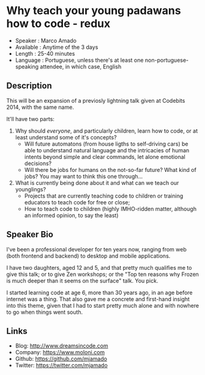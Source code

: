 Why teach your young padawans how to code - redux
=================================================

* Speaker   : Marco Amado
* Available : Anytime of the 3 days
* Length    : 25-40 minutes
* Language  : Portuguese, unless there's at least one non-portuguese-speaking attendee, in which case, English

Description
-----------

This will be an expansion of a previosly lightning talk given at Codebits 2014, with the same name.

It'll have two parts:

1. Why should *everyone*, and particularly children, learn how to code, or at least understand some of it's concepts?
    * Will future automatons (from house ligths to self-driving cars) be able to understand natural language and the intricacies of human intents beyond simple and clear commands, let alone emotional decisions?
    * Will there be jobs for humans on the not-so-far future? What kind of jobs? You may want to think this one through...
2. What is currently being done about it and what can we teach our younglings?
    * Projects that are currently teaching code to children or training educators to teach code for free or close;
    * How to teach code to children (highly IMHO-ridden matter, although an informed opinion, to say the least)


Speaker Bio
-----------

I've been a professional developer for ten years now, ranging from web (both frontend and backend) to desktop and mobile applications.

I have two daughters, aged 12 and 5, and that pretty much qualifies me to give this talk; or to give Zen workshops; or the "Top ten reasons why Frozen is much deeper than it seems on the surface" talk. You pick.

I started learning code at age 6, more than 30 years ago, in an age before internet was a thing. That also gave me a concrete and first-hand insight into this theme, given that I had to start pretty much alone and with nowhere to go when things went south.

Links
-----

* Blog: http://www.dreamsincode.com
* Company: https://www.moloni.com
* Github: https://github.com/mjamado
* Twitter: https://twitter.com/mjamado